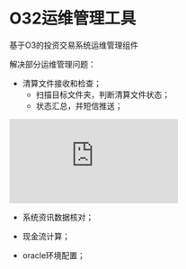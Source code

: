 # O32运维管理工具
基于O3的投资交易系统运维管理组件

解决部分运维管理问题：
- 清算文件接收和检查；
  - 扫描目标文件夹，判断清算文件状态；
  - 状态汇总，并短信推送； 

![清算文件检查脚本](https://github.com/QingYu2017/O32-Trade-MGR-Tools/blob/O32%E8%BF%90%E7%BB%B4%E7%AE%A1%E7%90%86%E9%85%8D%E5%A5%97%E5%B7%A5%E5%85%B7/fileCheck%20V1.1.sh)

- 系统资讯数据核对；

- 现金流计算；

- oracle环境配置；
